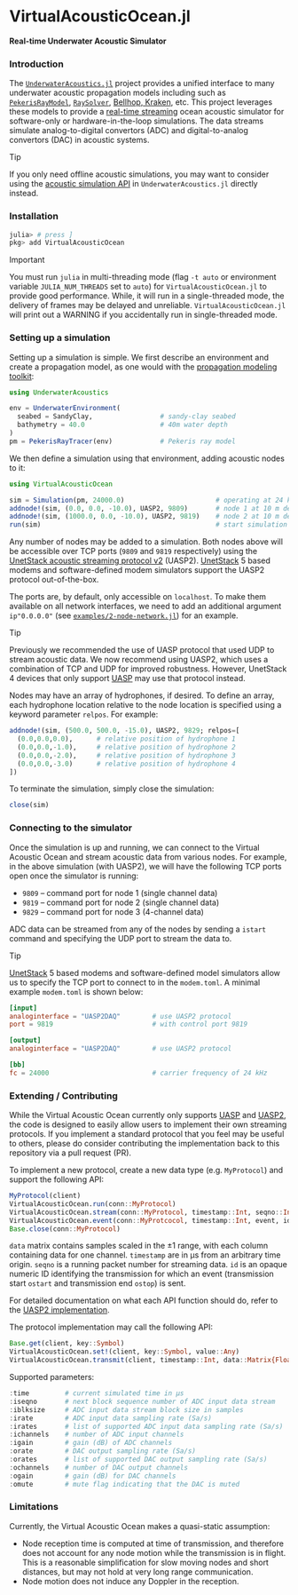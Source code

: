 # VirtualAcousticOcean.jl
**Real-time Underwater Acoustic Simulator**

### Introduction

The [`UnderwaterAcoustics.jl`](https://github.com/org-arl/UnderwaterAcoustics.jl) project provides a unified interface to many underwater acoustic propagation models including such as [`PekerisRayModel`](https://org-arl.github.io/UnderwaterAcoustics.jl/stable/pm_pekeris.html), [`RaySolver`](https://github.com/org-arl/AcousticRayTracers.jl), [Bellhop, Kraken](https://github.com/org-arl/AcousticsToolbox.jl), etc. This project leverages these models to provide a <u>real-time streaming</u> ocean acoustic simulator for software-only or hardware-in-the-loop simulations. The data streams simulate analog-to-digital convertors (ADC) and digital-to-analog convertors (DAC) in acoustic systems.

> [!TIP]
If you only need offline acoustic simulations, you may want to consider using the [acoustic simulation API](https://org-arl.github.io/UnderwaterAcoustics.jl/quickstart.html#channel-modeling) in `UnderwaterAcoustics.jl` directly instead.

### Installation

```julia
julia> # press ]
pkg> add VirtualAcousticOcean
```

> [!IMPORTANT]
> You must run `julia` in multi-threading mode (flag `-t auto` or environment variable `JULIA_NUM_THREADS` set to `auto`) for `VirtualAcousticOcean.jl` to provide good performance. While, it will run in a single-threaded mode, the delivery of frames may be delayed and unreliable. `VirtualAcousticOcean.jl` will print out a WARNING if you accidentally run in single-threaded mode.

### Setting up a simulation

Setting up a simulation is simple. We first describe an environment and create a propagation model, as one would with the [propagation modeling toolkit](https://org-arl.github.io/UnderwaterAcoustics.jl/stable/pm_basic.html):
```julia
using UnderwaterAcoustics

env = UnderwaterEnvironment(
  seabed = SandyClay,                 # sandy-clay seabed
  bathymetry = 40.0                   # 40m water depth
)
pm = PekerisRayTracer(env)            # Pekeris ray model
```

We then define a simulation using that environment, adding acoustic nodes to it:
```julia
using VirtualAcousticOcean

sim = Simulation(pm, 24000.0)                       # operating at 24 kHz nominal frequency
addnode!(sim, (0.0, 0.0, -10.0), UASP2, 9809)       # node 1 at 10 m depth
addnode!(sim, (1000.0, 0.0, -10.0), UASP2, 9819)    # node 2 at 10 m depth, 1 km away
run(sim)                                            # start simulation (non-blocking)
```
Any number of nodes may be added to a simulation. Both nodes above will be accessible over TCP ports (`9809` and `9819` respectively) using the [UnetStack acoustic streaming protocol v2](./docs/uasp2-protocol.md) (UASP2). [UnetStack](http://www.unetstack.net) 5 based modems and software-defined modem simulators support the UASP2 protocol out-of-the-box.

The ports are, by default, only accessible on `localhost`. To make them available on all network interfaces, we need to add an additional argument `ip"0.0.0.0"` (see [`examples/2-node-network.jl`](examples/2-node-network.jl)) for an example.

> [!TIP]
Previously we recommended the use of UASP protocol that used UDP to stream acoustic data. We now recommend using UASP2, which uses a combination of TCP and UDP for improved robustness. However, UnetStack 4 devices that only support [UASP](./docs/uasp-protocol.md) may use that protocol instead.

Nodes may have an array of hydrophones, if desired. To define an array, each hydrophone location relative to the node location is specified using a keyword parameter `relpos`. For example:
```julia
addnode!(sim, (500.0, 500.0, -15.0), UASP2, 9829; relpos=[
  (0.0,0.0,0.0),      # relative position of hydrophone 1
  (0.0,0.0,-1.0),     # relative position of hydrophone 2
  (0.0,0.0,-2.0),     # relative position of hydrophone 3
  (0.0,0.0,-3.0)      # relative position of hydrophone 4
])
```
To terminate the simulation, simply close the simulation:
```julia
close(sim)
```

### Connecting to the simulator

Once the simulation is up and running, we can connect to the Virtual Acoustic Ocean and stream acoustic data from various nodes. For example, in the above simulation (with UASP2), we will have the following TCP ports open once the simulator is running:
- `9809` – command port for node 1 (single channel data)
- `9819` – command port for node 2 (single channel data)
- `9829` – command port for node 3 (4-channel data)

ADC data can be streamed from any of the nodes by sending a `istart` command and specifying the UDP port to stream the data to.

> [!TIP]
[UnetStack](www.unetstack.net) 5 based modems and software-defined model simulators allow us to specify the TCP port to connect to in the `modem.toml`. A minimal example `modem.toml` is shown below:

```toml
[input]
analoginterface = "UASP2DAQ"        # use UASP2 protocol
port = 9819                         # with control port 9819

[output]
analoginterface = "UASP2DAQ"        # use UASP2 protocol

[bb]
fc = 24000                          # carrier frequency of 24 kHz
```

### Extending / Contributing

While the Virtual Acoustic Ocean currently only supports [UASP](./docs/uasp-protocol.md) and [UASP2](./docs/uasp2-protocol.md), the code is designed to easily allow users to implement their own streaming protocols. If you implement a standard protocol that you feel may be useful to others, please do consider contributing the implementation back to this repository via a pull request (PR).

To implement a new protocol, create a new data type (e.g. `MyProtocol`) and support the following API:
```julia
MyProtocol(client)
VirtualAcousticOcean.run(conn::MyProtocol)
VirtualAcousticOcean.stream(conn::MyProtocol, timestamp::Int, seqno::Int, data::Matrix{Float32})
VirtualAcousticOcean.event(conn::MyProtcocol, timestamp::Int, event, id)
Base.close(conn::MyProtocol)
```
`data` matrix contains samples scaled in the ±1 range, with each column containing data for one channel. `timestamp` are in µs from an arbitrary time origin. `seqno` is a running packet number for streaming data. `id` is an opaque numeric ID identifying the transmission for which an event (transmission start `ostart` and transmission end `ostop`) is sent.

For detailed documentation on what each API function should do, refer to the [UASP2 implementation](./src/uasp2.jl).

The protocol implementation may call the following API:
```julia
Base.get(client, key::Symbol)                                                     # get parameter
VirtualAcousticOcean.set!(client, key::Symbol, value::Any)                        # set parameter
VirtualAcousticOcean.transmit(client, timestamp::Int, data::Matrix{Float32}, id)  # transmit a signal
```

Supported parameters:
```julia
:time         # current simulated time in µs
:iseqno       # next block sequence number of ADC input data stream
:iblksize     # ADC input data stream block size in samples
:irate        # ADC input data sampling rate (Sa/s)
:irates       # list of supported ADC input data sampling rate (Sa/s)
:ichannels    # number of ADC input channels
:igain        # gain (dB) of ADC channels
:orate        # DAC output sampling rate (Sa/s)
:orates       # list of supported DAC output sampling rate (Sa/s)
:ochannels    # number of DAC output channels
:ogain        # gain (dB) for DAC channels
:omute        # mute flag indicating that the DAC is muted
```

### Limitations

Currently, the Virtual Acoustic Ocean makes a quasi-static assumption:
- Node reception time is computed at time of transmission, and therefore does not account for any node motion while the transmission is in flight. This is a reasonable simplification for slow moving nodes and short distances, but may not hold at very long range communication.
- Node motion does not induce any Doppler in the reception.

